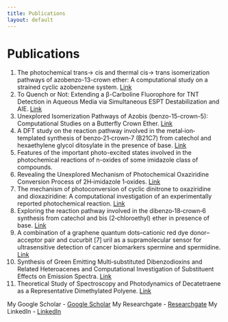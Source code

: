 ```yaml
---
title: Publications
layout: default
---
```


# Publications
1. The photochemical trans→ cis and thermal cis→ trans isomerization pathways of azobenzo-13-crown ether: A computational study on a strained cyclic azobenzene system. [Link](https://doi.org/10.1063/5.0206946)
2. To Quench or Not: Extending a β-Carboline Fluorophore for TNT Detection in Aqueous Media via Simultaneous ESPT Destabilization and AIE. [Link](https://doi.org/10.1021/acs.jpcb.3c05936)
3. Unexplored Isomerization Pathways of Azobis (benzo-15-crown-5): Computational Studies on a Butterfly Crown Ether. [Link](https://doi.org/10.1021/acs.jpca.3c02363)
4. A DFT study on the reaction pathway involved in the metal‐ion‐templated synthesis of benzo‐21‐crown‐7 (B21C7) from catechol and hexaethylene glycol ditosylate in the presence of base. [Link](https://doi.org/10.1002/poc.4471)
5. Features of the important photo-excited states involved in the photochemical reactions of n-oxides of some imidazole class of compounds.
6. Revealing the Unexplored Mechanism of Photochemical Oxaziridine Conversion Process of 2H‐imidazole 1‐oxides. [Link](https://doi.org/10.1002/slct.202202371)
7. The mechanism of photoconversion of cyclic dinitrone to oxaziridine and dioxaziridine: A computational investigation of an experimentally reported photochemical reaction. [Link](https://doi.org/10.1002/poc.4310)
8. Exploring the reaction pathway involved in the dibenzo‐18‐crown‐6 synthesis from catechol and bis (2‐chloroethyl) ether in presence of base. [Link](https://doi.org/10.1002/poc.4309)
9. A combination of a graphene quantum dots–cationic red dye donor–acceptor pair and cucurbit [7] uril as a supramolecular sensor for ultrasensitive detection of cancer biomarkers spermine and spermidine. [Link](https://doi.org/10.1039/D2TB01269C)
10. Synthesis of Green Emitting Multi‐substituted Dibenzodioxins and Related Heteroacenes and Computational Investigation of Substituent Effects on Emission Spectra. [Link](https://doi.org/10.1002/slct.202001999)
11. Theoretical Study of Spectroscopy and Photodynamics of Decatetraene as a Representative Dimethylated Polyene. [Link](https://pubs.acs.org/doi/10.1021/acs.jpca.4c08185)

My Google Scholar - [Google Scholar](https://scholar.google.com/citations?hl=en&user=Oki-eAQAAAAJ&view_op=list_works&sortby=pubdate)
My Researchgate - [Researchgate](https://www.researchgate.net/profile/Dilawar-Sisodiya)
My LinkedIn - [LinkedIn](https://www.linkedin.com/in/sisodiya-dilawar-singh-2989a0257/)
